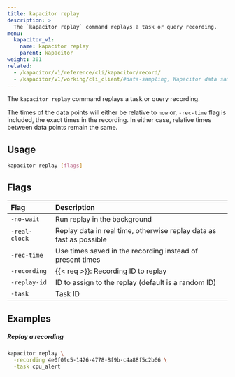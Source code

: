 ```yaml
---
title: kapacitor replay
description: >
  The `kapacitor replay` command replays a task or query recording.
menu:
  kapacitor_v1:
    name: kapacitor replay
    parent: kapacitor
weight: 301
related:
  - /kapacitor/v1/reference/cli/kapacitor/record/
  - /kapacitor/v1/working/cli_client/#data-sampling, Kapacitor data sampling
---
```


The `kapacitor replay` command replays a task or query recording.

The times of the data points will either be relative to `now` or, `-rec-time`
flag is included, the exact times in the recording.
In either case, relative times between data points remain the same.

## Usage

```sh
kapacitor replay [flags]
```

## Flags

| Flag          | Description                                                         |
| :------------ | :------------------------------------------------------------------ |
| `-no-wait`    | Run replay in the background                                        |
| `-real-clock` | Replay data in real time, otherwise replay data as fast as possible |
| `-rec-time`   | Use times saved in the recording instead of present times           |
| `-recording`  | {{< req >}}: Recording ID to replay                                 |
| `-replay-id`  | ID to assign to the replay (default is a random ID)                 |
| `-task`       | Task ID                                                             |

## Examples

##### Replay a recording

```sh
kapacitor replay \
  -recording 4e0f09c5-1426-4778-8f9b-c4a88f5c2b66 \
  -task cpu_alert
```
